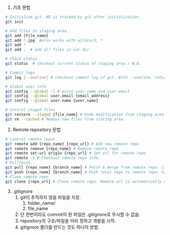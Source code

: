 1. 기초 문법
```bash
# Initialize git. WD is tracked by git after initialization.
git init

# Add files to staging area
git add {file_name}
git add *.jpg  #also works with wildcard, *
git add *
git add .  # add all files in cur dir

# Check status
git status  # checkout current status of staging area / W.D.

# Commit logs
git log [--oneline] # checkout commit log of git. With --oneline, returns logs in an oneline.

# Global user info
git config --global -l # print user.name and user.email
git config --global user.email {email_address}
git config --global user.name {user_name}

# Control staged files
git restore --staged {file_name} # Undo modification from staging area
git rm --cached # Remove new files from stating area
```

2. Remote repository 문법
```bash
# Control remote repos
git remote add {repo_name} {repo_url} # Add new remote repo
git remote remove {repo_name} # Remove remote repo
git remote set-url origin {repo_url} # Set url for remote repo
git remote -v # Checkout remote repo info.
# Pull/push
git pull {repo_name} {branch_name} # Fetch & merge from remote repo. Cannot pull branches with unrelated histories.
git push {repo_name} {branch_name} # Push local repo to remote repo. Cannot merge barnches with unrelated histories. (Cannot merge in github)
# Clone remote repo
git clone {repo_url} # Clone remote repo. Remote url is automatically updated.
```

3. .gitignore
   1. git이 추적하지 않을 파일을 지정.
      1. folder_name/
      2. file_name
   2. 단 한번이라도 commit이 된 파일은 .gitignore로 무시할 수 없음.
   3. repository의 구조/파일을 미리 정하고 개발을 시작.
   4. gitignore 폴더를 만드는 것도 하나의 방법.